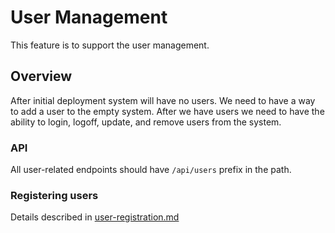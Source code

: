 # User Management

This feature is to support the user management.

## Overview

After initial deployment system will have no users. We need to have a way to add a user to the empty system.
After we have users we need to have the ability to login, logoff, update, and remove users from the system.

### API

All user-related endpoints should have `/api/users` prefix in the path.

### Registering users

Details described in [user-registration.md](user-registration.md)
